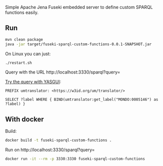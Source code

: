 Simple Apache Jena Fuseki embedded server to define custom SPARQL functions easily. 

## Run

```bash
mvn clean package
java -jar target/fuseki-sparql-custom-functions-0.0.1-SNAPSHOT.jar
```

On Linux you can just:

```bash
./restart.sh
```

Query with the URL  http://localhost:3330/sparql?query=

<a href="http://yasgui.triply.cc/#query=PREFIX%20umtranslator%3A%20%3Chttps%3A%2F%2Fw3id.org%2Fum%2Ftranslator%2F%3E%0A%0ASELECT%20%3Flabel%20WHERE%20%7B%20BIND(umtranslator%3Aget_label(%22MONDO%3A0005146%22)%20as%20%3Flabel)%20%7D&endpoint=http%3A%2F%2Flocalhost%3A3330%2Fsparql&requestMethod=POST&tabTitle=Query&headers=%7B%7D&contentTypeConstruct=application%2Fn-triples%2C*%2F*%3Bq%3D0.9&contentTypeSelect=application%2Fsparql-results%2Bjson%2C*%2F*%3Bq%3D0.9&outputFormat=table">Try the query with YASGUI</a>:

```SPARQL
PREFIX umtranslator: <https://w3id.org/um/translator/>

SELECT ?label WHERE { BIND(umtranslator:get_label("MONDO:0005146") as ?label) }
```

## With docker 

Build:

```bash
docker build -t fuseki-sparql-custom-functions .
```

Run on http://localhost:3330/sparql?query=

```bash
docker run -it --rm -p 3330:3330 fuseki-sparql-custom-functions
```

